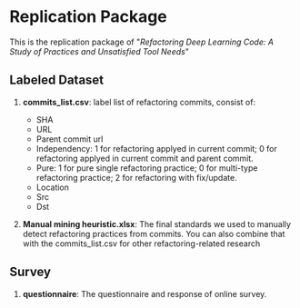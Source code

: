 # Replication Package

This is the replication package of "*_Refactoring Deep Learning Code: A Study of Practices and Unsatisfied Tool Needs_*"

## Labeled Dataset
1. **commits_list.csv**: label list of refactoring commits, consist of:
   * SHA
   * URL
   * Parent commit url
   * Independency: 1 for refactoring applyed in current commit; 0 for refactoring applyed in current commit and parent commit.
   * Pure: 1 for pure single refactoring practice; 0 for multi-type refactoring practice; 2 for refactoring with fix/update.
   * Location
   * Src
   * Dst

2. **Manual mining heuristic.xlsx**: The final standards we used to manually detect refactoring practices from commits. You can also combine that with the commits_list.csv for other refactoring-related research

## Survey
1. **questionnaire**: The questionnaire and response of online survey.
